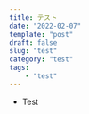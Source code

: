 ```yaml
---
title: テスト
date: "2022-02-07"
template: "post"
draft: false
slug: "test"
category: "test"
tags:
    - "test"
---
```


* Test
